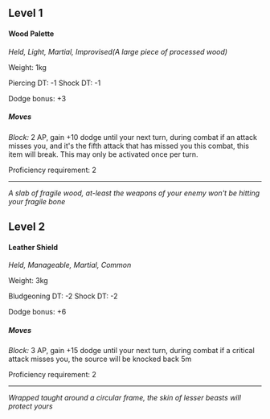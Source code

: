 ## Level 1
#### Wood Palette
*Held, Light, Martial, Improvised(A large piece of processed wood)*

Weight: 1kg

Piercing DT: -1
Shock DT: -1

Dodge bonus: +3

##### Moves

*Block:* 2 AP, gain +10 dodge until your next turn, during combat if an attack misses you, and it's the fifth attack that has missed you this combat, this item will break. This may only be activated once per turn.

Proficiency requirement: 2

---
*A slab of fragile wood, at-least the weapons of your enemy won't be hitting your fragile bone*

## Level 2
#### Leather Shield
*Held, Manageable, Martial, Common*

Weight: 3kg

Bludgeoning DT: -2
Shock DT: -2

Dodge bonus: +6

##### Moves

*Block:* 3 AP, gain +15 dodge until your next turn, during combat if a critical attack misses you, the source will be knocked back 5m

Proficiency requirement: 2

---
*Wrapped taught around a circular frame, the skin of lesser beasts will protect yours*